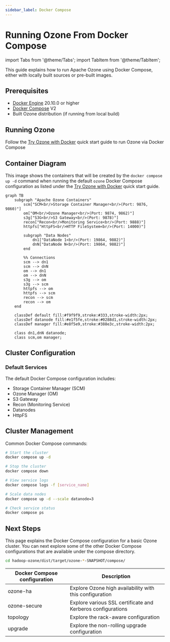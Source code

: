 ```yaml
---
sidebar_label: Docker Compose
---
```


<!-- cspell:words xzf -->

# Running Ozone From Docker Compose

import Tabs from '@theme/Tabs';
import TabItem from '@theme/TabItem';

This guide explains how to run Apache Ozone using Docker Compose, either with locally built sources or pre-built images.

## Prerequisites

- [Docker Engine](https://www.docker.com/products/docker-desktop/) 20.10.0 or higher
- [Docker Compose](https://docs.docker.com/compose/install/) V2
- Built Ozone distribution (if running from local build)

## Running Ozone

Follow the [Try Ozone with Docker](/docs/02-quick-start/01-installation/01-docker.md) quick start guide to run Ozone via Docker Compose

## Container Diagram

This image shows the containers that will be created by the `docker compose up -d` command when running the default `ozone` Docker Compose configuration as listed under the [Try Ozone with Docker](/docs/02-quick-start/01-installation/01-docker.md) quick start guide.

<!-- cspell:word DN -->

```mermaid
graph TB
    subgraph "Apache Ozone Containers"
        scm["SCM<br/>Storage Container Manager<br/>(Port: 9876, 9860)"]
        om["OM<br/>Ozone Manager<br/>(Port: 9874, 9862)"]
        s3g["S3G<br/>S3 Gateway<br/>(Port: 9878)"]
        recon["Recon<br/>Monitoring Service<br/>(Port: 9888)"]
        httpfs["HttpFS<br/>HTTP FileSystem<br/>(Port: 14000)"]
        
        subgraph "Data Nodes"
            dn1["DataNode 1<br/>(Port: 19864, 9882)"]
            dnN["DataNode N<br/>(Port: 19864, 9882)"]
        end
        
        %% Connections
        scm --> dn1
        scm --> dnN
        om --> dn1
        om --> dnN
        s3g --> om
        s3g --> scm
        httpfs --> om
        httpfs --> scm
        recon --> scm
        recon --> om
    end

    classDef default fill:#f9f9f9,stroke:#333,stroke-width:2px;
    classDef datanode fill:#e1f5fe,stroke:#0288d1,stroke-width:2px;
    classDef manager fill:#e8f5e9,stroke:#388e3c,stroke-width:2px;
    
    class dn1,dnN datanode;
    class scm,om manager;
```

## Cluster Configuration

### Default Services

The default Docker Compose configuration includes:

- Storage Container Manager (SCM)
- Ozone Manager (OM)
- S3 Gateway
- Recon (Monitoring Service)
- Datanodes
- HttpFS

## Cluster Management

Common Docker Compose commands:

```bash
# Start the cluster
docker compose up -d

# Stop the cluster
docker compose down

# View service logs
docker compose logs -f [service_name]

# Scale data nodes
docker compose up -d --scale datanode=3

# Check service status
docker compose ps
```

## Next Steps

This page explains the Docker Compose configuration for a basic Ozone cluster.
You can next explore some of the other Docker Compose configurations that are available under the compose directory.

```bash
cd hadoop-ozone/dist/target/ozone-*-SNAPSHOT/compose/
```

| Docker Compose configuration | Description |
|--------------|-------------|
| ozone-ha     | Explore Ozone high availability with this configuration |
| ozone-secure | Explore various SSL certificate and Kerberos configurations |
| topology     | Explore the rack-aware configuration |
| upgrade      | Explore the non-rolling upgrade configuration |
